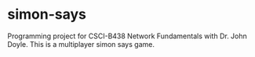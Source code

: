 # simon-says

Programming project for CSCI-B438 Network Fundamentals with Dr. John Doyle. This is a multiplayer simon says game.
